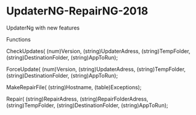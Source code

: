 # UpdaterNG-RepairNG-2018
UpdaterNg with new features


Functions

CheckUpdates(
  (num)Version, 
  (string)UpdaterAdress, 
  (string)TempFolder, 
  (string)DestinationFolder, 
  (string)AppToRun);

ForceUpdate(
  (num)Version, 
  (string)UpdaterAdress, 
  (string)TempFolder, 
  (string)DestinationFolder, 
  (string)AppToRun);

MakeRepairFile(
  (string)Hostname, 
  (table)Exceptions);
	
Repair(
  (string)RepairAdress,
  (string)RepairFolderAdress,
  (string)TempFolder,
  (string)DestinationFolder,
  (string)AppToRun);
